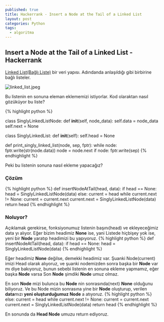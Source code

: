 ```yaml
---
published: true
title: Hackerrank - Insert a Node at the Tail of a Linked List
layout: post
categories: Python
tags:
  - algoritma
---
```

## Insert a Node at the Tail of a Linked List - Hackerrank

[Linked List(Bağlı Liste)](http://bilgisayarkavramlari.sadievrenseker.com/2007/05/03/linked-list-linkli-liste-veya-bagli-liste/) bir veri yapısı. Adındanda anlaşıldığı gibi birbirine bağlı listeler.

![linked_list.jpeg]({{site.baseurl}}/images/linked_list/linked_list.jpeg)

Bu listenin en sonuna eleman eklememizi istiyorlar. Kod olaraktan nasıl gözüküyor bu liste?

{% highlight python %}

class SinglyLinkedListNode:
    def __init__(self, node_data):
        self.data = node_data
        self.next = None

class SinglyLinkedList:
    def __init__(self):
        self.head = None
        
def print_singly_linked_list(node, sep, fptr):
    while node:
        fptr.write(str(node.data))
        node = node.next
        if node:
            fptr.write(sep)
{% endhighlight %}

Peki bu listenin sonuna nasıl ekleme yapacağız?
### Çözüm
{% highlight python %}
def insertNodeAtTail(head, data):
    if head == None:
        head = SinglyLinkedListNode(data)
    else:
        current = head
        while current.next != None:
            current = current.next
        current.next = SinglyLinkedListNode(data)
    return head
{% endhighlight %}


### Noluyor?
Açıklamak gerekirse, fonksiyonumuz listenin başını(head) ve ekleyeceğimiz data yı alıyor. Eğer bizim headimiz **None** ise, yani Listede hiçbişey yok ise, yeni bir **Node** yaratıp headimizi bu yapıyoruz.
{% highlight python %}
def insertNodeAtTail(head, data):
    if head == None:
        head = SinglyLinkedListNode(data)
{% endhighlight %}

Eğer headimiz **None** değilse, demekki headimiz var. Şuanki Node(current) imizi Head olarak alıyoruz, ve şuanki nodemizden sonra başka bir **Node** var mı diye bakıyoruz, bunun sebebi listenin en sonuna ekleme yapmamız, eğer başka **Node** varsa Son **Node** şimdiki **Node** umuz olmaz.

En son **Node** mizi bulunca bu **Node** nin sonrasında(next) **None** olduğunu biliyoruz. Ve bu Node mizin sonrasına yine bir **Node** oluşturup, verilen **data**mızı **yeni oluşturduğumuz Node** a atıyoruz.
{% highlight python %}
    else:
        current = head
        while current.next != None:
            current = current.next
        current.next = SinglyLinkedListNode(data)
    return head
{% endhighlight %}

En sonunda da **Head Node** umuzu return ediyoruz. 
